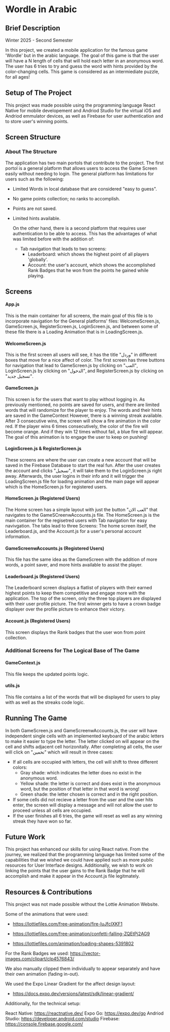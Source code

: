 # Wordle in Arabic

## Brief Description 
Winter 2025 - Second Semester

In this project, we created a mobile application for the famous game 'Wordle' but in the arabic language. The goal of this game is that the user will have a N length of cells that will hold each letter in an anonymous word. The user has 6 tries to try and guess the word with hints provided by the color-changing cells.
This game is considered as an intermiediate puzzle, for all ages!


## Setup of The Project
This project was made possible using the programming language React Native for mobile developement and Andriod Studio for the virtual iOS and Andriod emmulator devices, as well as Firebase for user authentication and to store user's winning points. 

## Screen Structure

### About The Structure
The application has two main portols that contribute to the project. The first portol is a general platform that allows users to access the Game Screen easily without needing to login. The general platform has limitations for users such as the following:

* Limited Words in local database that are considered "easy to guess".
* No game points collection; no ranks to accomplish.
* Points are not saved.
* Limited hints available.

  On the other hand, there is a second platform that requires user authentication to be able to access. This has the advantages of what was limited before with the addition of:

  * Tab navigation that leads to two screens:
      * Leaderboard: which shows the highest point of all players 'globally'.
      * Account: the user's account, which shows the accomplished Rank Badges that he won from the points he gained while playing.
   
## Screens

#### App.js
This is the main container for all screens, the main goal of this file is to incorporate navigation for the General platforms' files: WelcomeScreen.js, GameScreen.js, RegisterScreen.js, LoginScreen.js, and between some of these file there is a Loading Animation that is in LoadingScreen.js.

#### WelcomeScreen.js

This is the first screen all users will see, it has the title "وردل" in different boxes that move for a nice affect of color. The first screen has three buttons for navigation that lead to GameScreen.js by clicking on "العب", LoginScreen.js by clicking on "الدخول", and RegisterScreen.js by clicking on "تسجيل جديد".




#### GameScreen.js

This screen is for the users that want to play without logging in. As previously mentioned, no points are saved for users, and there are limited words that will randomize for the player to enjoy. The words and their hints are saved in the GameContext However, there is a winning streak available. After 3 consecutive wins, the screen will show a fire animation in the color red. If the player wins 6 times consecutively, the color of the fire will become orange. And if they win 12 times without fail, a blue fire will appear. The goal of this animation is to engage the user to keep on pushing!




#### LoginScreen.js & RegisterScreen.js

These screens are where the user can create a new account that will be saved in the Firebase Database to start the real fun. After the user creates the account and clicks "تسجيل", it will take them to the LoginScreen.js right away. Afterwards, the user logins in their info and it will trigger the LoadingScreen.js file for loading animation and the main page will appear which is the HomeScreen.js for registered users.




#### HomeScreen.js (Registered Users)

The Home screen has a simple layout with just the button "العب الان" that navigates to the GameSCreenwAccounts.js file. The HomeScreen.js is the main container for the regisetred users with Tab navigation for easy navivgation. The tabs lead to three Screens: The home screen itself, the Leaderboard.js, and the Account.js for a user's personal account information. 




#### GameScreenwAccounts.js (Registered Users)

This file has the same idea as the GameScreen with the addition of more words, a point saver, and more hints available to assist the player.




#### Leaderboard.js (Registered Users)

The Leaderboard screen displays a flatlist of players with their earned highest points to keep them competitive and engage more with the application. The top of the screen, only the three top players are displayed with their user profile picture. The first winner gets to have a crown badge displayer over the profile picture to enhance their victory. 



#### Account.js (Registered Users)

This screen displays the Rank badges that the user won from point collection.



### Additional Screens for The Logical Base of The Game

#### GameContext.js

This file keeps the updated points logic. 

#### utils.js

This file contains a list of the words that will be displayed for users to play with as well as the streaks code logic. 

## Running The Game

In both GameScreen.js and GameScreenwAccounts.js, the user will have independent single cells with an implemented keyboard of the arabic letters to make it easier to type the letter. The letter clicked on will appear on the cell and shifts adjacent cell horizonitally. After completing all cells, the user will click on "تخمين" which will result in three cases:

* If all cells are occupied with letters, the cell will shift to three different colors:
    * Gray shade: which indicates the letter does no exist in the anonymous word.
    * Yellow shade: the letter is correct and does exist in the anonymous word, but the position of that letter in that word is wrong!
    * Green shade: the letter chosen is correct and in the right position.
* If some cells did not recieve a letter from the user and the user hits enter, the screen will display a message and will not allow the user to proceed unless all cells are occupied.
* If the user finishes all 6 tries, the game will reset as well as any winning streak they have won so far. 

## Future Work

This project has enhanced our skills for using React native. From the journey, we realized that the programming language has limited some of the capabilities that we wished we could have applied such as more public resources for User Interface designs. Additionally, we wish to work on linking the points that the user gains to the Rank Badge that he will accomplish and make it appear in the Account.js file legitmately. 

## Resources & Contributions

This project was not made possible without the Lottie Animation Website. 

Some of the animations that were used:


- https://lottiefiles.com/free-animation/fire-IuJfcIXKF1

- https://lottiefiles.com/free-animation/confetti-falling-ZQEtPj2AG9

- https://lottiefiles.com/animation/loading-shapes-5391802


For the Rank Badges we used:
https://vector-images.com/clipart/clp4576843/

We also manually clipped them individually to appear separately and have their own animation (fading in-out).

We used the Expo Linear Gradient for the affect design layout:
- https://docs.expo.dev/versions/latest/sdk/linear-gradient/

Additionally, for the technical setup:

React Native: https://reactnative.dev/
Expo Go: https://expo.dev/go
Andriod Studio: https://developer.android.com/studio
Firebase: https://console.firebase.google.com/






   
        


